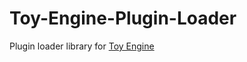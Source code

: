 Toy-Engine-Plugin-Loader
==========================

Plugin loader library for [Toy Engine](https://github.com/toshipiazza/Toy-Engine)
